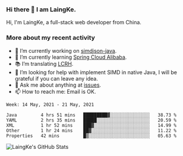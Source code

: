 ### Hi there 👋 I am LaingKe.

Hi, I'm LaingKe, a full-stack web developer from China.

### More about my recent activity

- 🔭 I’m currently working on [simdjson-java](https://github.com/laingke/simdjson-java).
- 🌱 I’m currently learning [Spring Cloud Alibaba](https://github.com/alibaba/spring-cloud-alibaba).
- :books: I’m translating [LCRH](https://github.com/LCTT/LCRH).
- 🤔 I’m looking for help with implement SIMD in native Java, I will be grateful if you can leave any idea.
- 💬 Ask me about anything at [issues](https://github.com/laingke/laingke/issues).
- 📫 How to reach me: Email is OK.

<!--START_SECTION:waka-->
```text
Week: 14 May, 2021 - 21 May, 2021

Java         4 hrs 51 mins   █████████▓░░░░░░░░░░░░░░░   38.73 % 
YAML         2 hrs 35 mins   █████░░░░░░░░░░░░░░░░░░░░   20.59 % 
XML          1 hr 52 mins    ███▓░░░░░░░░░░░░░░░░░░░░░   14.99 % 
Other        1 hr 24 mins    ██▓░░░░░░░░░░░░░░░░░░░░░░   11.22 % 
Properties   42 mins         █▒░░░░░░░░░░░░░░░░░░░░░░░   05.63 % 
```
<!--END_SECTION:waka-->

![LaingKe's GitHub Stats](https://github-readme-stats.vercel.app/api?username=laingke&show_icons=true&theme=nightowl&count_private=true)
